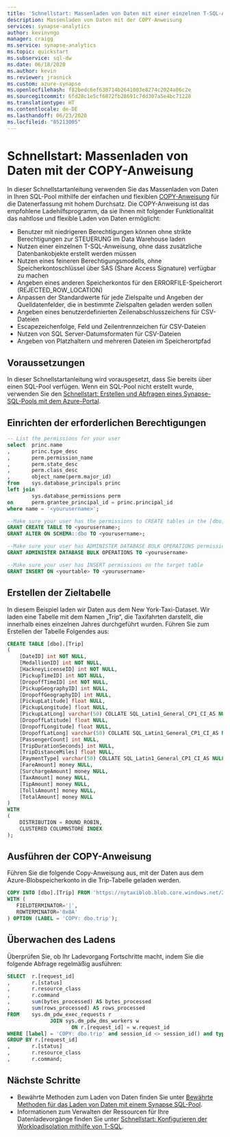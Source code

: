 ```yaml
---
title: 'Schnellstart: Massenladen von Daten mit einer einzelnen T-SQL-Anweisung'
description: Massenladen von Daten mit der COPY-Anweisung
services: synapse-analytics
author: kevinvngo
manager: craigg
ms.service: synapse-analytics
ms.topic: quickstart
ms.subservice: sql-dw
ms.date: 06/18/2020
ms.author: kevin
ms.reviewer: jrasnick
ms.custom: azure-synapse
ms.openlocfilehash: f82bedc6ef638714b2641003e8274c2024a86c2e
ms.sourcegitcommit: 6fd28c1e5cf6872fb28691c7dd307a5e4bc71228
ms.translationtype: HT
ms.contentlocale: de-DE
ms.lasthandoff: 06/23/2020
ms.locfileid: "85213005"
---
```

# <a name="quickstart-bulk-load-data-using-the-copy-statement"></a>Schnellstart: Massenladen von Daten mit der COPY-Anweisung

In dieser Schnellstartanleitung verwenden Sie das Massenladen von Daten in Ihren SQL-Pool mithilfe der einfachen und flexiblen [COPY-Anweisung](https://docs.microsoft.com/sql/t-sql/statements/copy-into-transact-sql?view=azure-sqldw-latest) für die Datenerfassung mit hohem Durchsatz. Die COPY-Anweisung ist das empfohlene Ladehilfsprogramm, da sie Ihnen mit folgender Funktionalität das nahtlose und flexible Laden von Daten ermöglicht:

- Benutzer mit niedrigeren Berechtigungen können ohne strikte Berechtigungen zur STEUERUNG im Data Warehouse laden
- Nutzen einer einzelnen T-SQL-Anweisung, ohne dass zusätzliche Datenbankobjekte erstellt werden müssen
- Nutzen eines feineren Berechtigungsmodells, ohne Speicherkontoschlüssel über SAS (Share Access Signature) verfügbar zu machen
- Angeben eines anderen Speicherkontos für den ERRORFILE-Speicherort (REJECTED_ROW_LOCATION)
- Anpassen der Standardwerte für jede Zielspalte und Angeben der Quelldatenfelder, die in bestimmte Zielspalten geladen werden sollen
- Angeben eines benutzerdefinierten Zeilenabschlusszeichens für CSV-Dateien
- Escapezeichenfolge, Feld und Zeilentrennzeichen für CSV-Dateien
- Nutzen von SQL Server-Datumsformaten für CSV-Dateien
- Angeben von Platzhaltern und mehreren Dateien im Speicherortpfad

## <a name="prerequisites"></a>Voraussetzungen

In dieser Schnellstartanleitung wird vorausgesetzt, dass Sie bereits über einen SQL-Pool verfügen. Wenn ein SQL-Pool nicht erstellt wurde, verwenden Sie den [Schnellstart: Erstellen und Abfragen eines Synapse-SQL-Pools mit dem Azure-Portal](create-data-warehouse-portal.md).

## <a name="set-up-the-required-permissions"></a>Einrichten der erforderlichen Berechtigungen

```sql
-- List the permissions for your user
select  princ.name
,       princ.type_desc
,       perm.permission_name
,       perm.state_desc
,       perm.class_desc
,       object_name(perm.major_id)
from    sys.database_principals princ
left join
        sys.database_permissions perm
on      perm.grantee_principal_id = princ.principal_id
where name = '<yourusername>';

--Make sure your user has the permissions to CREATE tables in the [dbo] schema
GRANT CREATE TABLE TO <yourusername>;
GRANT ALTER ON SCHEMA::dbo TO <yourusername>;

--Make sure your user has ADMINISTER DATABASE BULK OPERATIONS permissions
GRANT ADMINISTER DATABASE BULK OPERATIONS TO <yourusername>

--Make sure your user has INSERT permissions on the target table
GRANT INSERT ON <yourtable> TO <yourusername>

```

## <a name="create-the-target-table"></a>Erstellen der Zieltabelle

In diesem Beispiel laden wir Daten aus dem New York-Taxi-Dataset. Wir laden eine Tabelle mit dem Namen „Trip“, die Taxifahrten darstellt, die innerhalb eines einzelnen Jahres durchgeführt wurden. Führen Sie zum Erstellen der Tabelle Folgendes aus:

```sql
CREATE TABLE [dbo].[Trip]
(
    [DateID] int NOT NULL,
    [MedallionID] int NOT NULL,
    [HackneyLicenseID] int NOT NULL,
    [PickupTimeID] int NOT NULL,
    [DropoffTimeID] int NOT NULL,
    [PickupGeographyID] int NULL,
    [DropoffGeographyID] int NULL,
    [PickupLatitude] float NULL,
    [PickupLongitude] float NULL,
    [PickupLatLong] varchar(50) COLLATE SQL_Latin1_General_CP1_CI_AS NULL,
    [DropoffLatitude] float NULL,
    [DropoffLongitude] float NULL,
    [DropoffLatLong] varchar(50) COLLATE SQL_Latin1_General_CP1_CI_AS NULL,
    [PassengerCount] int NULL,
    [TripDurationSeconds] int NULL,
    [TripDistanceMiles] float NULL,
    [PaymentType] varchar(50) COLLATE SQL_Latin1_General_CP1_CI_AS NULL,
    [FareAmount] money NULL,
    [SurchargeAmount] money NULL,
    [TaxAmount] money NULL,
    [TipAmount] money NULL,
    [TollsAmount] money NULL,
    [TotalAmount] money NULL
)
WITH
(
    DISTRIBUTION = ROUND_ROBIN,
    CLUSTERED COLUMNSTORE INDEX
);
```

## <a name="run-the-copy-statement"></a>Ausführen der COPY-Anweisung

Führen Sie die folgende Copy-Anweisung aus, mit der Daten aus dem Azure-Blobspeicherkonto in die Trip-Tabelle geladen werden.

```sql
COPY INTO [dbo].[Trip] FROM 'https://nytaxiblob.blob.core.windows.net/2013/Trip2013/'
WITH (
   FIELDTERMINATOR='|',
   ROWTERMINATOR='0x0A'
) OPTION (LABEL = 'COPY: dbo.trip');
```

## <a name="monitor-the-load"></a>Überwachen des Ladens

Überprüfen Sie, ob Ihr Ladevorgang Fortschritte macht, indem Sie die folgende Abfrage regelmäßig ausführen:

```sql
SELECT  r.[request_id]                           
,       r.[status]                               
,       r.resource_class                         
,       r.command
,       sum(bytes_processed) AS bytes_processed
,       sum(rows_processed) AS rows_processed
FROM    sys.dm_pdw_exec_requests r
              JOIN sys.dm_pdw_dms_workers w
                     ON r.[request_id] = w.request_id
WHERE [label] = 'COPY: dbo.trip' and session_id <> session_id() and type = 'WRITER'
GROUP BY r.[request_id]                           
,       r.[status]                               
,       r.resource_class                         
,       r.command;

```

## <a name="next-steps"></a>Nächste Schritte

- Bewährte Methoden zum Laden von Daten finden Sie unter [Bewährte Methoden für das Laden von Daten mit einem Synapse SQL-Pool](https://docs.microsoft.com/azure/synapse-analytics/sql-data-warehouse/guidance-for-loading-data).
- Informationen zum Verwalten der Ressourcen für Ihre Datenladevorgänge finden Sie unter [Schnellstart: Konfigurieren der Workloadisolation mithilfe von T-SQL](https://docs.microsoft.com/azure/synapse-analytics/sql-data-warehouse/quickstart-configure-workload-isolation-tsql). 
